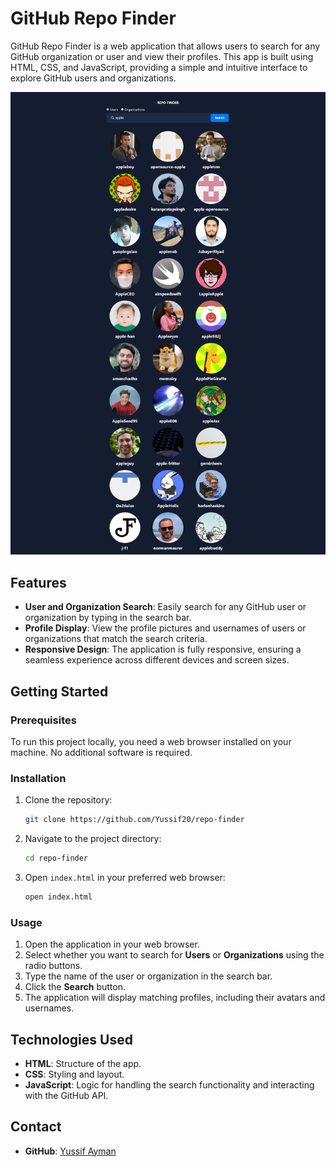 # GitHub Repo Finder

GitHub Repo Finder is a web application that allows users to search for any GitHub organization or user and view their profiles. This app is built using HTML, CSS, and JavaScript, providing a simple and intuitive interface to explore GitHub users and organizations.

![GitHub Repo Finder Screenshot](./assets/screenshot.png)

## Features

- **User and Organization Search**: Easily search for any GitHub user or organization by typing in the search bar.
- **Profile Display**: View the profile pictures and usernames of users or organizations that match the search criteria.
- **Responsive Design**: The application is fully responsive, ensuring a seamless experience across different devices and screen sizes.

## Getting Started

### Prerequisites

To run this project locally, you need a web browser installed on your machine. No additional software is required.

### Installation

1. Clone the repository:

   ```bash
   git clone https://github.com/Yussif20/repo-finder
   ```

2. Navigate to the project directory:

   ```bash
   cd repo-finder
   ```

3. Open `index.html` in your preferred web browser:

   ```bash
   open index.html
   ```

### Usage

1. Open the application in your web browser.
2. Select whether you want to search for **Users** or **Organizations** using the radio buttons.
3. Type the name of the user or organization in the search bar.
4. Click the **Search** button.
5. The application will display matching profiles, including their avatars and usernames.

## Technologies Used

- **HTML**: Structure of the app.
- **CSS**: Styling and layout.
- **JavaScript**: Logic for handling the search functionality and interacting with the GitHub API.

## Contact

- **GitHub**: [Yussif Ayman](https://github.com/Yussif20)
